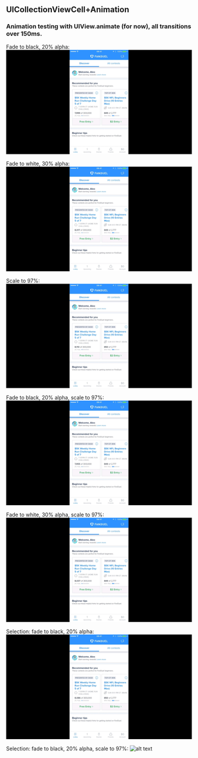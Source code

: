 ## UICollectionViewCell+Animation

### Animation testing with UIView.animate (for now), all transitions over 150ms.

Fade to black, 20% alpha:
![alt text](https://raw.githubusercontent.com/alexmcmillan2/alexmcmillan2.github.io/master/images/fadedark.gif "Fade - Dark")

Fade to white, 30% alpha:
![alt text](https://raw.githubusercontent.com/alexmcmillan2/alexmcmillan2.github.io/master/images/fadelight.gif "Fade - Light")

Scale to 97%:
![alt text](https://raw.githubusercontent.com/alexmcmillan2/alexmcmillan2.github.io/master/images/scale.gif "Scale")

Fade to black, 20% alpha, scale to 97%:
![alt text](https://raw.githubusercontent.com/alexmcmillan2/alexmcmillan2.github.io/master/images/fadedarkscale.gif "Scale, Fade - Dark")

Fade to white, 30% alpha, scale to 97%:
![alt text](https://raw.githubusercontent.com/alexmcmillan2/alexmcmillan2.github.io/master/images/fadelightscale.gif "Scale, Fade - Light")

Selection: fade to black, 20% alpha:
![alt text](https://raw.githubusercontent.com/alexmcmillan2/alexmcmillan2.github.io/master/images/select-fadedark.gif "Selection: Fade - Dark")

Selection: fade to black, 20% alpha, scale to 97%:
![alt text](https://raw.githubusercontent.com/alexmcmillan2/alexmcmillan2.github.io/master/images/select-fadedarkscale.gif "Selection: Scale, Fade - Dark")